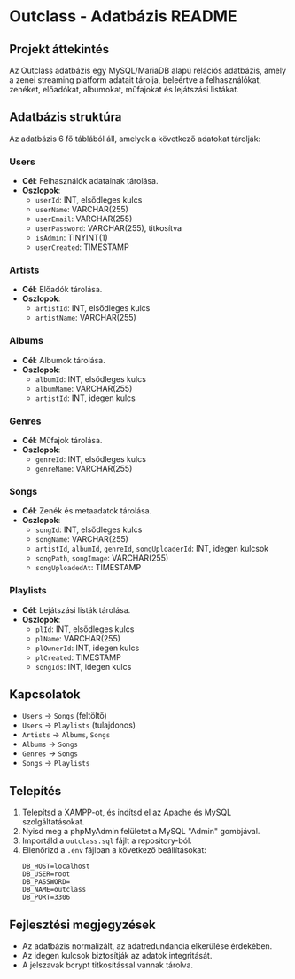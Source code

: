 # Outclass - Adatbázis README

## Projekt áttekintés
Az Outclass adatbázis egy MySQL/MariaDB alapú relációs adatbázis, amely a zenei streaming platform adatait tárolja, beleértve a felhasználókat, zenéket, előadókat, albumokat, műfajokat és lejátszási listákat.

## Adatbázis struktúra
Az adatbázis 6 fő táblából áll, amelyek a következő adatokat tárolják:

### Users
- **Cél**: Felhasználók adatainak tárolása.
- **Oszlopok**:
  - `userId`: INT, elsődleges kulcs
  - `userName`: VARCHAR(255)
  - `userEmail`: VARCHAR(255)
  - `userPassword`: VARCHAR(255), titkosítva
  - `isAdmin`: TINYINT(1)
  - `userCreated`: TIMESTAMP

### Artists
- **Cél**: Előadók tárolása.
- **Oszlopok**:
  - `artistId`: INT, elsődleges kulcs
  - `artistName`: VARCHAR(255)

### Albums
- **Cél**: Albumok tárolása.
- **Oszlopok**:
  - `albumId`: INT, elsődleges kulcs
  - `albumName`: VARCHAR(255)
  - `artistId`: INT, idegen kulcs

### Genres
- **Cél**: Műfajok tárolása.
- **Oszlopok**:
  - `genreId`: INT, elsődleges kulcs
  - `genreName`: VARCHAR(255)

### Songs
- **Cél**: Zenék és metaadatok tárolása.
- **Oszlopok**:
  - `songId`: INT, elsődleges kulcs
  - `songName`: VARCHAR(255)
  - `artistId`, `albumId`, `genreId`, `songUploaderId`: INT, idegen kulcsok
  - `songPath`, `songImage`: VARCHAR(255)
  - `songUploadedAt`: TIMESTAMP

### Playlists
- **Cél**: Lejátszási listák tárolása.
- **Oszlopok**:
  - `plId`: INT, elsődleges kulcs
  - `plName`: VARCHAR(255)
  - `plOwnerId`: INT, idegen kulcs
  - `plCreated`: TIMESTAMP
  - `songIds`: INT, idegen kulcs

## Kapcsolatok
- `Users` -> `Songs` (feltöltő)
- `Users` -> `Playlists` (tulajdonos)
- `Artists` -> `Albums`, `Songs`
- `Albums` -> `Songs`
- `Genres` -> `Songs`
- `Songs` -> `Playlists`

## Telepítés
1. Telepítsd a XAMPP-ot, és indítsd el az Apache és MySQL szolgáltatásokat.
2. Nyisd meg a phpMyAdmin felületet a MySQL "Admin" gombjával.
3. Importáld a `outclass.sql` fájlt a repository-ból.
4. Ellenőrizd a `.env` fájlban a következő beállításokat:
   ```env
   DB_HOST=localhost
   DB_USER=root
   DB_PASSWORD=
   DB_NAME=outclass
   DB_PORT=3306
   ```

## Fejlesztési megjegyzések
- Az adatbázis normalizált, az adatredundancia elkerülése érdekében.
- Az idegen kulcsok biztosítják az adatok integritását.
- A jelszavak bcrypt titkosítással vannak tárolva.
